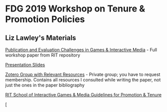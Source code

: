 # FDG 2019 Workshop on Tenure & Promotion Policies

## Liz Lawley's Materials

[Publication and Evaluation Challenges in Games & Interactive Media](https://scholarworks.rit.edu/other/919/) - Full workshop paper from RIT repository

[Presentation Slides](FDG%202019%20Slides.pptx)

[Zotero Group with Relevant Resources](https://www.zotero.org/groups/2362963/fdg_tpp_workshop/) - Private group; you have to request membership. Contains all resources I consulted while writing the paper, not just the ones in the paper bibliography

[RIT School of Interactive Games & Media Guidelines for Promotion & Tenure](IGM_school_promotion_and_tenure_guidelines.pdf)

[
